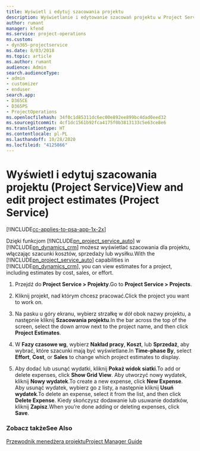 ```yaml
---
title: Wyświetl i edytuj szacowania projektu
description: Wyświetlanie i edytowanie szacowań projektu w Project Service
author: rumant
manager: kfend
ms.service: project-operations
ms.custom:
- dyn365-projectservice
ms.date: 8/03/2018
ms.topic: article
ms.author: rumant
audience: Admin
search.audienceType:
- admin
- customizer
- enduser
search.app:
- D365CE
- D365PS
- ProjectOperations
ms.openlocfilehash: 34f0c1d85311dc6ec00e892ee899bc4dad0eed32
ms.sourcegitcommit: 4cf1dc1561b92fca4175f0b3813133c5e63ce8e6
ms.translationtype: HT
ms.contentlocale: pl-PL
ms.lasthandoff: 10/28/2020
ms.locfileid: "4125866"
---
```

# <a name="view-and-edit-project-estimates-project-service"></a><span data-ttu-id="62790-103">Wyświetl i edytuj szacowania projektu (Project Service)</span><span class="sxs-lookup"><span data-stu-id="62790-103">View and edit project estimates (Project Service)</span></span>

[!INCLUDE[cc-applies-to-psa-app-1x-2x](../includes/cc-applies-to-psa-app-1x-2x.md)]

<span data-ttu-id="62790-104">Dzięki funkcjom [!INCLUDE[pn_project_service_auto](../includes/pn-project-service-auto.md)] w [!INCLUDE[pn_dynamics_crm](../includes/pn-dynamics-crm.md)] możesz wyświetlać szacowania dla projektu, włączając szacunki kosztów, sprzedaży lub wysiłku.</span><span class="sxs-lookup"><span data-stu-id="62790-104">With the [!INCLUDE[pn_project_service_auto](../includes/pn-project-service-auto.md)] capabilities in [!INCLUDE[pn_dynamics_crm](../includes/pn-dynamics-crm.md)], you can view estimates for a project, including estimates by cost, sales, or effort.</span></span>  
  
1.  <span data-ttu-id="62790-105">Przejdź do **Project Service > Projekty**.</span><span class="sxs-lookup"><span data-stu-id="62790-105">Go to **Project Service > Projects**.</span></span>  
  
2.  <span data-ttu-id="62790-106">Kliknij projekt, nad którym chcesz pracować.</span><span class="sxs-lookup"><span data-stu-id="62790-106">Click the project you want to work on.</span></span>  
  
3.  <span data-ttu-id="62790-107">Na pasku u góry ekranu, wybierz strzałkę w dół obok nazwy projektu, a następnie kliknij **Szacowania projektu**.</span><span class="sxs-lookup"><span data-stu-id="62790-107">In the bar across the top of the screen, select the down arrow next to the project name, and then click **Project Estimates**.</span></span>  
  
4.  <span data-ttu-id="62790-108">W **Fazy czasowe wg**, wybierz **Nakład pracy**, **Koszt**, lub **Sprzedaż**, aby wybrać, które szacunki mają być wyświetlane.</span><span class="sxs-lookup"><span data-stu-id="62790-108">In **Time-phase By**, select **Effort**, **Cost**, or **Sales** to change which project estimates to display.</span></span>  
  
5.  <span data-ttu-id="62790-109">Aby dodać lub usunąć wydatki, kliknij **Pokaż widok siatki**.</span><span class="sxs-lookup"><span data-stu-id="62790-109">To add or delete expenses, click **Show Grid View**.</span></span> <span data-ttu-id="62790-110">Aby utworzyć nowy wydatek, kliknij **Nowy wydatek**.</span><span class="sxs-lookup"><span data-stu-id="62790-110">To create a new expense, click **New Expense**.</span></span> <span data-ttu-id="62790-111">Aby usunąć wydatek, wybierz go z listy, a następnie kliknij **Usuń wydatek**.</span><span class="sxs-lookup"><span data-stu-id="62790-111">To delete an expense, select it from the list, and then click **Delete Expense**.</span></span> <span data-ttu-id="62790-112">Kiedy skończysz dodawanie lub usuwanie dodatków, kliknij **Zapisz**.</span><span class="sxs-lookup"><span data-stu-id="62790-112">When you’re done adding or deleting expenses, click **Save**.</span></span>  
  
### <a name="see-also"></a><span data-ttu-id="62790-113">Zobacz także</span><span class="sxs-lookup"><span data-stu-id="62790-113">See Also</span></span>  
 [<span data-ttu-id="62790-114">Przewodnik menedżera projektu</span><span class="sxs-lookup"><span data-stu-id="62790-114">Project Manager Guide</span></span>](../psa/project-manager-guide.md)
